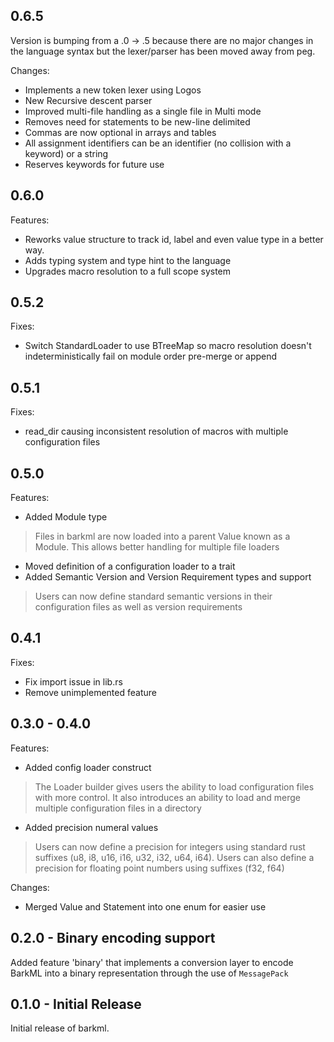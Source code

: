 ## 0.6.5

Version is bumping from a .0 -> .5 because there are no major changes in the language syntax but the lexer/parser has been moved away from peg.

Changes:

* Implements a new token lexer using Logos
* New Recursive descent parser
* Improved multi-file handling as a single file in Multi mode
* Removes need for statements to be new-line delimited
* Commas are now optional in arrays and tables
* All assignment identifiers can be an identifier (no collision with a keyword) or a string
* Reserves keywords for future use

## 0.6.0

Features:

* Reworks value structure to track id, label and even value type in a better way.
* Adds typing system and type hint to the language
* Upgrades macro resolution to a full scope system

## 0.5.2

Fixes:

* Switch StandardLoader to use BTreeMap so macro resolution doesn't indeterministically fail on module order pre-merge
  or append

## 0.5.1

Fixes:

* read_dir causing inconsistent resolution of macros with multiple configuration files

## 0.5.0

Features:

* Added Module type

> Files in barkml are now loaded into a parent Value known as a Module. This allows better handling for multiple
> file loaders

* Moved definition of a configuration loader to a trait
* Added Semantic Version and Version Requirement types and support

> Users can now define standard semantic versions in their configuration files as well
> as version requirements

## 0.4.1

Fixes:

* Fix import issue in lib.rs
* Remove unimplemented feature

## 0.3.0 - 0.4.0

Features:

* Added config loader construct

> The Loader builder gives users the ability to load configuration files with more control. It also
> introduces an ability to load and merge multiple configuration files in a directory

* Added precision numeral values

> Users can now define a precision for integers using standard rust suffixes (u8, i8, u16, i16, u32, i32, u64, i64).
> Users can also define a precision for floating point numbers using suffixes (f32, f64)

Changes:

* Merged Value and Statement into one enum for easier use

## 0.2.0 - Binary encoding support

Added feature 'binary' that implements a conversion layer
to encode BarkML into a binary representation through the use
of `MessagePack`

## 0.1.0 - Initial Release

Initial release of barkml.

